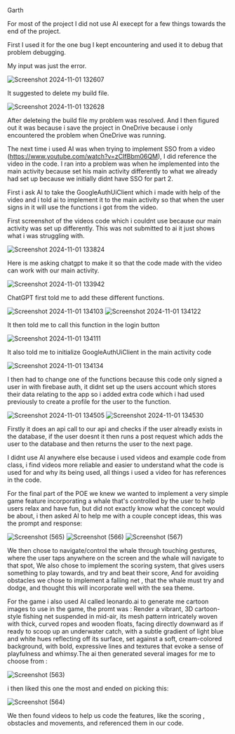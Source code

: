 Garth

For most of the project I did not use AI execept for a few things towards the end of the project. 

First I used it for the one bug I kept encountering and used it to debug that problem debugging.

My input was just the error.

![Screenshot 2024-11-01 132607](https://github.com/user-attachments/assets/5f0446b5-c7ca-4e88-ae3b-2394db3b5bd1)

It suggested to delete my build file.

![Screenshot 2024-11-01 132628](https://github.com/user-attachments/assets/2553629a-85fd-419e-acc2-c3840b4f792a)

After deleteing the build file my problem was resolved. And I then figured out it was because i save the project in OneDrive because i only encountered the problem when OneDrive was running.

The next time i used AI was when trying to implement SSO from a video (https://www.youtube.com/watch?v=zCIfBbm06QM), I did reference the video in the code. I ran into a problem was when he implemented into the main activity because set his main activity differently to what we already had set up because we initially didnt have SSO for part 2. 

First i ask AI to take the GoogleAuthUiClient which i made with help of the video and i told ai to implement it to the main activity so that when the user signs in it will use the functions i got from the video.

First screenshot of the videos code which i couldnt use because our main activity was set up differently. This was not submitted to ai it just shows what i was struggling with.

![Screenshot 2024-11-01 133824](https://github.com/user-attachments/assets/ccde3f75-4705-4ad8-bf7f-73d2e66d6bbb)


Here is me asking chatgpt to make it so that the code made with the video can work with our main activity.

![Screenshot 2024-11-01 133942](https://github.com/user-attachments/assets/9a1a8674-b69f-4f3a-9550-068865f07097)


ChatGPT first told me to add these different functions.

![Screenshot 2024-11-01 134103](https://github.com/user-attachments/assets/c329ca5e-bcc4-42f8-a47a-5451f811b2d3)
![Screenshot 2024-11-01 134122](https://github.com/user-attachments/assets/ead0cf4e-fc1f-4a45-b389-7c6b0bc49f11)


It then told me to call this function in the login button 

![Screenshot 2024-11-01 134111](https://github.com/user-attachments/assets/b7580403-22a9-4fd2-b3c6-5f09b149a266)

It also told me to initialize GoogleAuthUiClient in the main activity code

![Screenshot 2024-11-01 134134](https://github.com/user-attachments/assets/08a8e42b-0419-4827-8cc9-f3b608aca02d)

I then had to change one of the functions because this code only signed a user in with firebase auth, it didnt set up the users account which stores their data relating to the app so i added extra code which i had used previously to create a profile for the user to the function.

![Screenshot 2024-11-01 134505](https://github.com/user-attachments/assets/4eb94292-066a-4224-a5c3-99c23ace9064)
![Screenshot 2024-11-01 134530](https://github.com/user-attachments/assets/5e15ebcf-cb70-4e4a-9766-c569abe2a48a)

Firstly it does an api call to our api and checks if the user alreadly exists in the database, if the user doesnt it then runs a post request which adds the user to the database and then returns the user to the next page.

I didnt use AI anywhere else because i used videos and example code from class, i find videos more reliable and easier to understand what the code is used for and why its being used, all things i used a video for has references in the code.

For the final part of the POE we knew we wanted to implement a very simple game feature incorporating a whale that's controlled by the user to help users relax and have fun, but did not exactly know what the concept would be about, i then asked AI to help me with a couple concept ideas, this was the prompt and response: 

![Screenshot (565)](https://github.com/user-attachments/assets/fc5734fb-84e1-4908-a3e2-87b916823f86)
![Screenshot (566)](https://github.com/user-attachments/assets/51a80b24-a9de-4591-98a1-1cf6b42bfebd)
![Screenshot (567)](https://github.com/user-attachments/assets/a64f33cb-d650-4c3b-a0c0-48a76debfeda)

We then chose to navigate/control the whale through touching gestures, where the user taps anywhere on the screen and the whale will navigate to that spot,
We also chose to implement the scoring system, that gives users something to play towards, and try and beat their score,
And for avoiding obstacles we chose to implement a falling net , that the whale must try and dodge, and thought this will incorporate well with the sea theme. 

For the game i also used AI called leonardo.ai to generate me cartoon images to use in the game, the promt was : Render a vibrant, 3D cartoon-style fishing net suspended in mid-air, its mesh pattern intricately woven with thick, curved ropes and wooden floats, facing directly downward as if ready to scoop up an underwater catch, with a subtle gradient of light blue and white hues reflecting off its surface, set against a soft, cream-colored background, with bold, expressive lines and textures that evoke a sense of playfulness and whimsy.The ai then generated several images for me to choose from :

![Screenshot (563)](https://github.com/user-attachments/assets/65c4e69b-d070-472d-82f9-9381ee1b5de5)

i then liked this one the most and ended on picking this:

![Screenshot (564)](https://github.com/user-attachments/assets/27f558ee-1384-46d8-8a92-1215fed01451)

We then found videos to help us code the features, like the scoring , obstacles and movements, and referenced them in our code.



